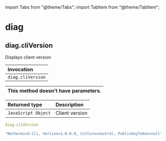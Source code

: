 import Tabs from "@theme/Tabs";
import TabItem from "@theme/TabItem";

# diag


## diag.cliVersion

Displays client version 


| Invocation |
| :--- |
| `diag.cliVersion` |

| This method doesn't have parameters. |
| :--- |

| Returned type | Description |
| :--- | :--- |
| `JavaScript Object` | Client version |

<Tabs>
<TabItem label="Request" value="request">

```yaml
diag.cliVersion
```
</TabItem>
<TabItem label="Response" value="response">

```yaml
"Nethermind.Cli, Version=1.0.0.0, Culture=neutral, PublicKeyToken=null"
```
</TabItem>
</Tabs>

